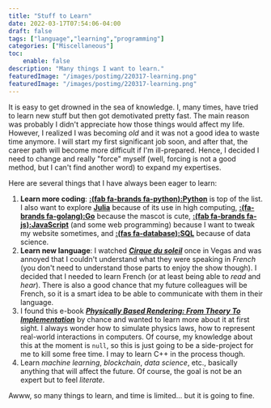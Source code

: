 ```yaml
---
title: "Stuff to Learn"
date: 2022-03-17T07:54:06-04:00
draft: false
tags: ["language","learning","programming"]
categories: ["Miscellaneous"]
toc:
    enable: false
description: "Many things I want to learn."
featuredImage: "/images/postimg/220317-learning.png"
featuredImage: "/images/postimg/220317-learning.png"
---
```

<!--more-->
It is easy to get drowned in the sea of knowledge. I, many times, have tried to learn new stuff but then got demotivated pretty fast. The main reason was probably I didn't appreciate how those things would affect my life. However, I realized I was becoming *old* and it was not a good idea to waste time anymore. I will start my first significant job soon, and after that, the career path will become more difficult if I'm ill-prepared. Hence, I decided I need to change and really "force" myself (well, forcing is not a good method, but I can't find another word) to expand my expertises. 

Here are several things that I have always been eager to learn:

1. **Learn more coding**: [**:(fab fa-brands fa-python):Python**](https://www.python.org/) is top of the list. I also want to explore [**Julia**](https://julialang.org/) because of its use in high computing, [**:(fa-brands fa-golang):Go**](https://go.dev/) because the mascot is cute, [**:(fab fa-brands fa-js):JavaScript**](https://www.javascript.com/) (and some web programming) because I want to tweak my website sometimes, and [**:(fas fa-database):SQL**](https://go.dev/) because of data science. 
2. **Learn new language**: I watched [**_Cirque du soleil_**](https://www.cirquedusoleil.com/) once in Vegas and was annoyed that I couldn't understand what they were speaking in *French* (you don't need to understand those parts to enjoy the show though). I decided that I needed to learn French (or at least being able to *read* and *hear*). There is also a good chance that my future colleagues will be French, so it is a smart idea to be able to communicate with them in their language.
3. I found this e-book [**_Physically Based Rendering: From Theory To Implementation_**](https://www.pbr-book.org/3ed-2018/contents) by chance and wanted to learn more about it at first sight. I always wonder how to simulate physics laws, how to represent real-world interactions in computers. Of course, my knowledge about this at the moment is `null`, so this is just going to be a side-project for me to kill some free time. I may to learn C++ in the process though.
4. Learn *machine learning*, *blockchain*, *data science*, etc., basically anything that will affect the future. Of course, the goal is not be an expert but to feel *literate*.

Awww, so many things to learn, and time is limited... but it is going to fine.

